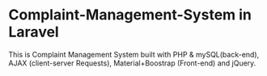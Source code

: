 # Complaint-Management-System in Laravel
 This is Complaint Management System built with PHP &amp; mySQL(back-end), AJAX (client-server Requests), Material+Boostrap (Front-end) and jQuery.

